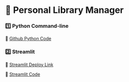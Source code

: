 # 🚀 Personal Library Manager

### 1️⃣ Python Command-line

📌 [Github Python Code](https://github.com/Zubair72AR/python-projects/tree/main/CLASS_PROJECTS/03_personal_library_manager/by_python)

### 2️⃣ Streamlit

📌 [Streamlit Deploy Link](https://github.com/Zubair72AR/python-projects/tree/main/CLASS_PROJECTS/03_personal_library_manager/by_python)

📌 [Streamlit Code](https://github.com/Zubair72AR/python-projects/tree/main/CLASS_PROJECTS/03_personal_library_manager/by_streamlit)
